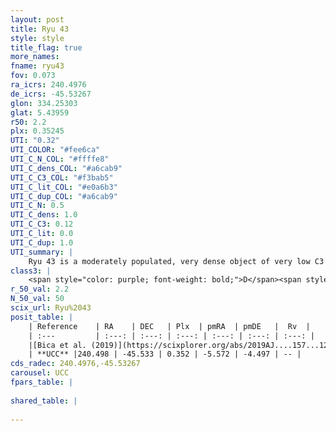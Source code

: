```yaml
---
layout: post
title: Ryu 43
style: style
title_flag: true
more_names: 
fname: ryu43
fov: 0.073
ra_icrs: 240.4976
de_icrs: -45.53267
glon: 334.25303
glat: 5.43959
r50: 2.2
plx: 0.35245
UTI: "0.32"
UTI_COLOR: "#fee6ca"
UTI_C_N_COL: "#ffffe8"
UTI_C_dens_COL: "#a6cab9"
UTI_C_C3_COL: "#f3bab5"
UTI_C_lit_COL: "#e0a6b3"
UTI_C_dup_COL: "#a6cab9"
UTI_C_N: 0.5
UTI_C_dens: 1.0
UTI_C_C3: 0.12
UTI_C_lit: 0.0
UTI_C_dup: 1.0
UTI_summary: |
    Ryu 43 is a moderately populated, very dense object of very low C3 quality. It is rarely studied in the literature, with no articles listed in the last 6 years.
class3: |
    <span style="color: purple; font-weight: bold;">D</span><span style="color: red; font-weight: bold;">C</span>
r_50_val: 2.2
N_50_val: 50
scix_url: Ryu%2043
posit_table: |
    | Reference    | RA    | DEC   | Plx  | pmRA  | pmDE   |  Rv  |
    | :---         | :---: | :---: | :---: | :---: | :---: | :---: |
    |[Bica et al. (2019)](https://scixplorer.org/abs/2019AJ....157...12B) | 240.509 | -45.542 | -- | -- | -- | -- |
    | **UCC** |240.498 | -45.533 | 0.352 | -5.572 | -4.497 | -- | 
cds_radec: 240.4976,-45.53267
carousel: UCC
fpars_table: |
    
shared_table: |
    
---
```

